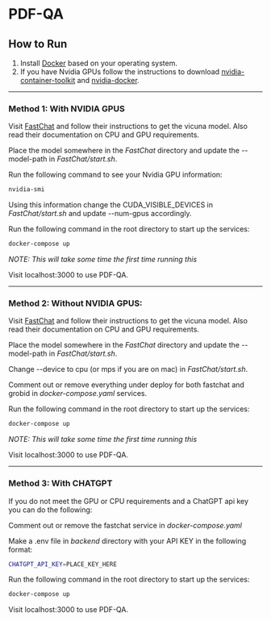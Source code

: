 # PDF-QA

## How to Run

1. Install [Docker](https://www.docker.com/) based on your operating system.
1. If you have Nvidia GPUs follow the instructions to download [nvidia-container-toolkit](https://github.com/NVIDIA/nvidia-container-toolkit) and [nvidia-docker](https://github.com/NVIDIA/nvidia-docker).

---

### Method 1: With NVIDIA GPUS

Visit [FastChat](https://github.com/lm-sys/FastChat) and follow their instructions to get the vicuna model. Also read their documentation on CPU and GPU requirements. 

Place the model somewhere in the *FastChat* directory and update the --model-path in *FastChat/start.sh*.

Run the following command to see your Nvidia GPU information:

```bash
nvidia-smi
```

Using this information change the CUDA_VISIBLE_DEVICES in *FastChat/start.sh* and update --num-gpus accordingly. 

Run the following command in the root directory to start up the services:

```bash
docker-compose up
```

*NOTE: This will take some time the first time running this*

Visit localhost:3000 to use PDF-QA.

---

### Method 2: Without NVIDIA GPUS:

Visit [FastChat](https://github.com/lm-sys/FastChat) and follow their instructions to get the vicuna model. Also read their documentation on CPU and GPU requirements. 

Place the model somewhere in the *FastChat* directory and update the --model-path in *FastChat/start.sh*.

Change --device to cpu (or mps if you are on mac) in *FastChat/start.sh*.

Comment out or remove everything under deploy for both fastchat and grobid in *docker-compose.yaml* services.

Run the following command in the root directory to start up the services:

```bash
docker-compose up
```

*NOTE: This will take some time the first time running this*

Visit localhost:3000 to use PDF-QA.

---

### Method 3: With CHATGPT

If you do not meet the GPU or CPU requirements and a ChatGPT api key you can do the following: 

Comment out or remove the fastchat service in *docker-compose.yaml*

Make a .env file in *backend* directory with your API KEY in the following format:

```bash
CHATGPT_API_KEY=PLACE_KEY_HERE
```

Run the following command in the root directory to start up the services:

```bash
docker-compose up
```

Visit localhost:3000 to use PDF-QA.

